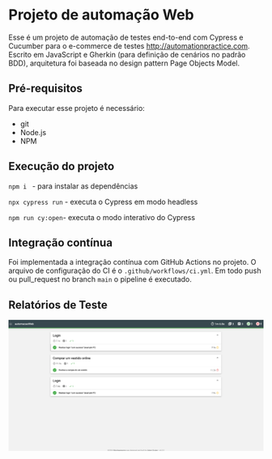 # Projeto de automação Web
Esse é um projeto de automação de testes end-to-end com Cypress e Cucumber para o e-commerce de testes http://automationpractice.com. Escrito em JavaScript e Gherkin (para definição de cenários no padrão BDD), arquitetura foi baseada no design pattern Page Objects Model.

## Pré-requisitos

Para executar esse projeto é necessário:

- git
- Node.js
- NPM

## Execução do projeto

`npm i ` - para instalar as dependências

`npx cypress run` - executa o Cypress em modo headless

`npm run cy:open`- executa o modo interativo do Cypress


## Integração contínua

Foi implementada a integração contínua com GitHub Actions no projeto. O arquivo de configuração do CI é o `.github/workflows/ci.yml`. Em todo push ou pull_request no branch `main` o pipeline é executado.


## Relatórios de Teste
![Relatorio de teste ](https://github.com/dionismoreirapro/automacaoWeb/blob/main/report.png)
